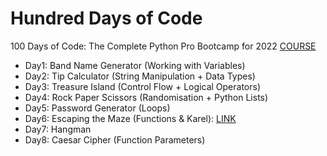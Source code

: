 # Hundred Days of Code
 100 Days of Code: The Complete Python Pro Bootcamp for 2022
 [COURSE](https://www.udemy.com/share/103IHM3@ijHzamiO7zgha6fpZRkYk1yZHjNn-wDSKrQwMuNro1pOFWPn_CfeZj9mkelL7IZ5/)

- Day1: Band Name Generator (Working with Variables)
- Day2: Tip Calculator (String Manipulation + Data Types)
- Day3: Treasure Island (Control Flow + Logical Operators)
- Day4: Rock Paper Scissors (Randomisation + Python Lists)
- Day5: Password Generator (Loops)
- Day6: Escaping the Maze (Functions & Karel): [LINK](https://reeborg.ca/reeborg.html?lang=en&mode=python&menu=worlds%2Fmenus%2Freeborg_intro_en.json&name=Maze&url=worlds%2Ftutorial_en%2Fmaze1.json)
- Day7: Hangman
- Day8: Caesar Cipher (Function Parameters)
